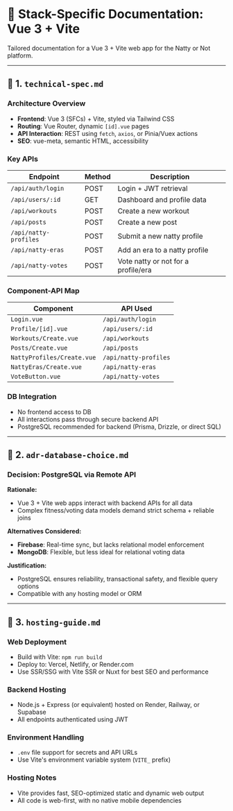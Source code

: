 # 📘 Stack-Specific Documentation: Vue 3 + Vite

Tailored documentation for a Vue 3 + Vite web app for the Natty or Not platform.

---

## 📁 1. `technical-spec.md`

### Architecture Overview

* **Frontend**: Vue 3 (SFCs) + Vite, styled via Tailwind CSS
* **Routing**: Vue Router, dynamic `[id].vue` pages
* **API Interaction**: REST using `fetch`, `axios`, or Pinia/Vuex actions
* **SEO**: vue-meta, semantic HTML, accessibility

### Key APIs

| Endpoint                | Method | Description                                 |
| ----------------------- | ------ | ------------------------------------------- |
| `/api/auth/login`       | POST   | Login + JWT retrieval                       |
| `/api/users/:id`        | GET    | Dashboard and profile data                  |
| `/api/workouts`         | POST   | Create a new workout                        |
| `/api/posts`            | POST   | Create a new post                           |
| `/api/natty-profiles`   | POST   | Submit a new natty profile                  |
| `/api/natty-eras`       | POST   | Add an era to a natty profile               |
| `/api/natty-votes`      | POST   | Vote natty or not for a profile/era         |

### Component-API Map

| Component               | API Used                |
| ----------------------- | ----------------------- |
| `Login.vue`             | `/api/auth/login`       |
| `Profile/[id].vue`      | `/api/users/:id`        |
| `Workouts/Create.vue`   | `/api/workouts`         |
| `Posts/Create.vue`      | `/api/posts`            |
| `NattyProfiles/Create.vue` | `/api/natty-profiles` |
| `NattyEras/Create.vue`  | `/api/natty-eras`       |
| `VoteButton.vue`        | `/api/natty-votes`      |

### DB Integration

* No frontend access to DB
* All interactions pass through secure backend API
* PostgreSQL recommended for backend (Prisma, Drizzle, or direct SQL)

---

## 📁 2. `adr-database-choice.md`

### Decision: PostgreSQL via Remote API

**Rationale:**

* Vue 3 + Vite web apps interact with backend APIs for all data
* Complex fitness/voting data models demand strict schema + reliable joins

**Alternatives Considered:**

* **Firebase**: Real-time sync, but lacks relational model enforcement
* **MongoDB**: Flexible, but less ideal for relational voting data

**Justification:**

* PostgreSQL ensures reliability, transactional safety, and flexible query options
* Compatible with any hosting model or ORM

---

## 📁 3. `hosting-guide.md`

### Web Deployment

* Build with Vite: `npm run build`
* Deploy to: Vercel, Netlify, or Render.com
* Use SSR/SSG with Vite SSR or Nuxt for best SEO and performance

### Backend Hosting

* Node.js + Express (or equivalent) hosted on Render, Railway, or Supabase
* All endpoints authenticated using JWT

### Environment Handling

* `.env` file support for secrets and API URLs
* Use Vite's environment variable system (`VITE_` prefix)

### Hosting Notes

* Vite provides fast, SEO-optimized static and dynamic web output
* All code is web-first, with no native mobile dependencies 